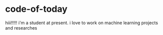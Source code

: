 # code-of-today


hiii!!!!!
i'm a student at present.
i love to work on machine learning projects and researches
